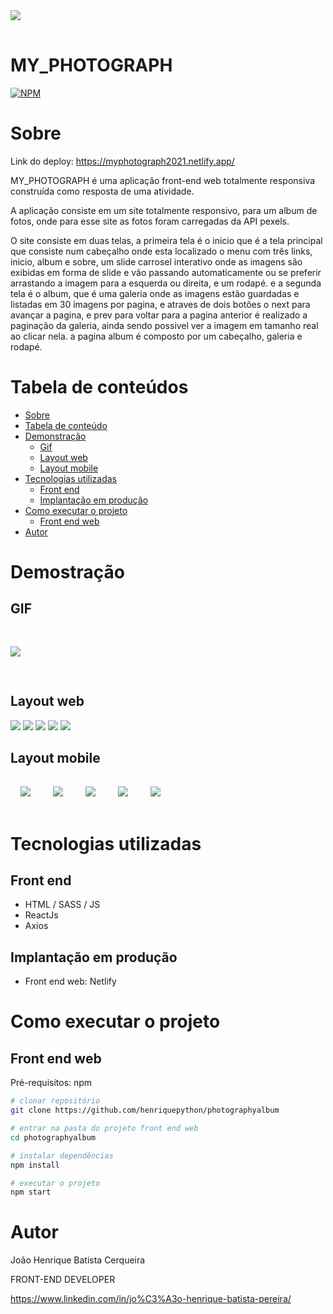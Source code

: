 <img style="margin:16px auto;" src="./src/assets/logo1.png"/>

# MY_PHOTOGRAPH
[![NPM](https://img.shields.io/npm/l/react)](https://github.com/henriquepython/photographyalbum/blob/main/LICENSE) 

# Sobre

Link do deploy: https://myphotograph2021.netlify.app/


MY_PHOTOGRAPH é uma aplicação front-end web totalmente responsiva construída como resposta de uma atividade.

A aplicação consiste em um site totalmente responsivo, para um album de fotos, onde para esse site as fotos foram carregadas da API pexels.

O site consiste em duas telas, a primeira tela é o inicio que é a tela principal que consiste num cabeçalho onde esta localizado o menu com três links, inicio, album e sobre, um slide carrosel interativo onde as imagens são exibidas em forma de slide e vão passando automaticamente ou se preferir arrastando a imagem para a esquerda ou direita, e um rodapé. e a segunda tela é o album, que é uma galeria onde as imagens estão guardadas e listadas em 30 imagens por pagina, e atraves de dois botões o next para avançar a pagina, e prev para voltar para a pagina anterior é realizado a paginação da galeria, ainda sendo possivel ver a imagem em tamanho real ao clicar nela. a pagina album é composto por um cabeçalho, galeria e rodapé.

# Tabela de conteúdos

<!--ts-->
   * [Sobre](#Sobre)
   * [Tabela de conteúdo](#tabela-de-conteudo)
   * [Demonstração](#Demostração)
      * [Gif](#GIF)
      * [Layout web](#Layout-web)
      * [Layout mobile](#layout-mobile)
   * [Tecnologias utilizadas](#tecnologias-utilizadas)
      * [Front end](#front-end)
      * [Implantação em produção](#Implantação-em-produção)
   * [Como executar o projeto](#Como-executar-o-projeto)
      * [Front end web](#front-end-web)
   * [Autor](#Autor)
<!--te-->

# Demostração
## GIF
<img style="margin:30px auto;" src="./src/assets/animacaoweb.gif"/>

## Layout web
<img src="./src/assets/web1.png"/>
<img src="./src/assets/web2.png"/>
<img src="./src/assets/web3.png"/>
<img src="./src/assets/web4.png"/>
<img src="./src/assets/web5.png"/>

## Layout mobile
<img style="margin:16px;" src="./src/assets/mobile1.png"/>
<img style="margin:16px;" src="./src/assets/mobile5.png"/>
<img style="margin:16px;" src="./src/assets/mobile2.png"/>
<img style="margin:16px;" src="./src/assets/mobile3.png"/>
<img style="margin:16px;" src="./src/assets/mobile4.png"/>

# Tecnologias utilizadas
## Front end
- HTML / SASS / JS 
- ReactJs
- Axios
## Implantação em produção
- Front end web: Netlify

# Como executar o projeto

## Front end web
Pré-requisitos: npm

```bash
# clonar repositório
git clone https://github.com/henriquepython/photographyalbum

# entrar na pasta do projeto front end web
cd photographyalbum

# instalar dependências
npm install

# executar o projeto
npm start
```

# Autor

João Henrique Batista Cerqueira

FRONT-END DEVELOPER

https://www.linkedin.com/in/jo%C3%A3o-henrique-batista-pereira/